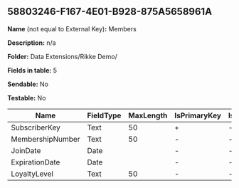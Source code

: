 ## 58803246-F167-4E01-B928-875A5658961A

**Name** (not equal to External Key)**:** Members

**Description:** n/a

**Folder:** Data Extensions/Rikke Demo/

**Fields in table:** 5

**Sendable:** No

**Testable:** No

| Name | FieldType | MaxLength | IsPrimaryKey | IsNullable | DefaultValue |
| --- | --- | --- | --- | --- | --- |
| SubscriberKey | Text | 50 | + | - |  |
| MembershipNumber | Text | 50 | - | - |  |
| JoinDate | Date |  | - | - |  |
| ExpirationDate | Date |  | - | - |  |
| LoyaltyLevel | Text | 50 | - | - |  |
